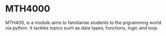 # MTH4000

MTH400, is a module aims to familiarise students to the prgramming world via python.
It tackles topics such as  data types, functions, logic and loop.
